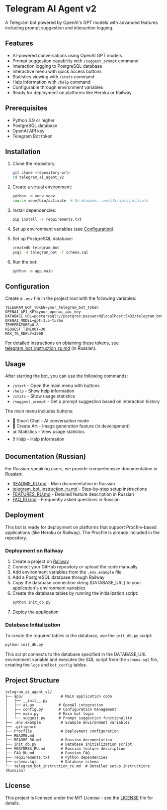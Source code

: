 # Telegram AI Agent v2

A Telegram bot powered by OpenAI's GPT models with advanced features including prompt suggestion and interaction logging.

## Features

- AI-powered conversations using OpenAI GPT models
- Prompt suggestion capability with `/suggest_prompt` command
- Interaction logging to PostgreSQL database
- Interactive menu with quick access buttons
- Statistics viewing with `/stats` command
- Help information with `/help` command
- Configurable through environment variables
- Ready for deployment on platforms like Heroku or Railway

## Prerequisites

- Python 3.9 or higher
- PostgreSQL database
- OpenAI API key
- Telegram Bot token

## Installation

1. Clone the repository:
   ```bash
   git clone <repository-url>
   cd telegram_ai_agent_v2
   ```

2. Create a virtual environment:
   ```bash
   python -m venv venv
   source venv/bin/activate  # On Windows: venv\Scripts\activate
   ```

3. Install dependencies:
   ```bash
   pip install -r requirements.txt
   ```

4. Set up environment variables (see [Configuration](#configuration))

5. Set up PostgreSQL database:
   ```bash
   createdb telegram_bot
   psql -d telegram_bot -f schema.sql
   ```

6. Run the bot:
   ```bash
   python -m app.main
   ```

## Configuration

Create a `.env` file in the project root with the following variables:

```
TELEGRAM_BOT_TOKEN=your_telegram_bot_token
OPENAI_API_KEY=your_openai_api_key
DATABASE_URL=postgresql://postgres:password@localhost:5432/telegram_bot
OPENAI_MODEL=gpt-3.5-turbo
TEMPERATURE=0.8
REQUEST_TIMEOUT=30
MAX_TG_REPLY=3500
```

For detailed instructions on obtaining these tokens, see [telegram_bot_instruction_ru.md](telegram_bot_instruction_ru.md) (in Russian).

## Usage

After starting the bot, you can use the following commands:

- `/start` - Open the main menu with buttons
- `/help` - Show help information
- `/stats` - Show usage statistics
- `/suggest_prompt` - Get a prompt suggestion based on interaction history

The main menu includes buttons:
- 🧠 Smart Chat - AI conversation mode
- 🎨 Create Art - Image generation feature (in development)
- 📊 Statistics - View usage statistics
- ❓ Help - Help information

## Documentation (Russian)

For Russian-speaking users, we provide comprehensive documentation in Russian:

- [README_RU.md](README_RU.md) - Main documentation in Russian
- [telegram_bot_instruction_ru.md](telegram_bot_instruction_ru.md) - Step-by-step setup instructions
- [FEATURES_RU.md](FEATURES_RU.md) - Detailed feature description in Russian
- [FAQ_RU.md](FAQ_RU.md) - Frequently asked questions in Russian

## Deployment

This bot is ready for deployment on platforms that support Procfile-based applications (like Heroku or Railway). The Procfile is already included in the repository.

### Deployment on Railway

1. Create a project on [Railway](https://railway.app/)
2. Connect your GitHub repository or upload the code manually
3. Add environment variables from the `.env.example` file
4. Add a PostgreSQL database through Railway
5. Copy the database connection string (DATABASE_URL) to your application's environment variables
6. Create the database tables by running the initialization script:
   ```bash
   python init_db.py
   ```
7. Deploy the application

### Database Initialization

To create the required tables in the database, use the `init_db.py` script:

```bash
python init_db.py
```

This script connects to the database specified in the DATABASE_URL environment variable and executes the SQL script from the `schema.sql` file, creating the `logs` and `bot_config` tables.

## Project Structure

```
telegram_ai_agent_v2/
├── app/                 # Main application code
│   ├── __init__.py
│   ├── ai.py           # OpenAI integration
│   ├── config.py       # Configuration management
│   ├── main.py         # Main bot logic
│   └── suggest.py      # Prompt suggestion functionality
├── .env.example         # Example environment variables
├── .gitignore
├── Procfile             # Deployment configuration
├── README.md
├── README_RU.md         # Russian documentation
├── init_db.py           # Database initialization script
├── FEATURES_RU.md       # Russian feature description
├── FAQ_RU.md            # Russian FAQ
├── requirements.txt     # Python dependencies
├── schema.sql           # Database schema
└── telegram_bot_instruction_ru.md  # Detailed setup instructions (Russian)
```

## License

This project is licensed under the MIT License - see the [LICENSE](LICENSE) file for details.
